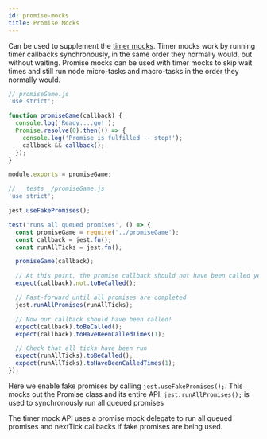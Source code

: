 ```yaml
---
id: promise-mocks
title: Promise Mocks
---
```


Can be used to supplement the [timer mocks](TimerMocks.md). Timer mocks work by running timer callbacks synchronously, in the same order they normally would, but without waiting. Promise mocks can be used with timer mocks to skip wait times and still run node micro-tasks and macro-tasks in the order they normally would.

```javascript
// promiseGame.js
'use strict';

function promiseGame(callback) {
  console.log('Ready....go!');
  Promise.resolve(0).then(() => {
    console.log('Promise is fulfilled -- stop!');
    callback && callback();
  });
}

module.exports = promiseGame;
```

```javascript
// __tests__/promiseGame.js
'use strict';

jest.useFakePromises();

test('runs all queued promises', () => {
  const promiseGame = require('../promiseGame');
  const callback = jest.fn();
  const runAllTicks = jest.fn();

  promiseGame(callback);

  // At this point, the promise callback should not have been called yet
  expect(callback).not.toBeCalled();

  // Fast-forward until all promises are completed
  jest.runAllPromises(runAllTicks);

  // Now our callback should have been called!
  expect(callback).toBeCalled();
  expect(callback).toHaveBeenCalledTimes(1);

  // Check that all ticks have been run
  expect(runAllTicks).toBeCalled();
  expect(runAllTicks).toHaveBeenCalledTimes(1);
});
```

Here we enable fake promises by calling `jest.useFakePromises();`. This mocks out the Promise class and its entire API. `jest.runAllPromises();` is used to synchronously run all queued promises

The timer mock API uses a promise mock delegate to run all queued promises and nextTick callbacks if fake promises are being used.
